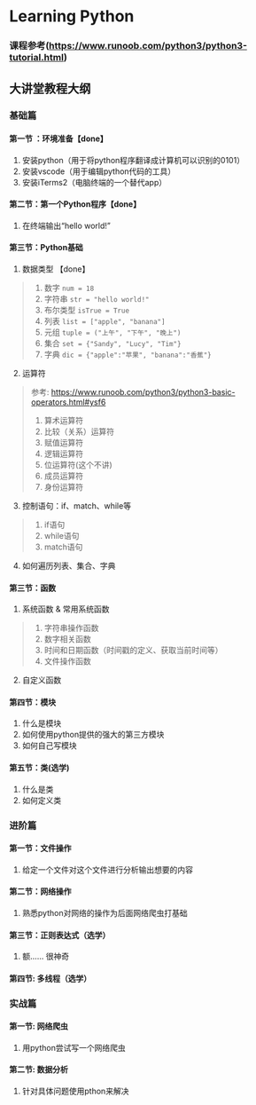 # Learning Python

### 课程参考(https://www.runoob.com/python3/python3-tutorial.html)

## 大讲堂教程大纲

### 基础篇

#### 第一节 ：环境准备【done】
1. 安装python（用于将python程序翻译成计算机可以识别的0101）
2. 安装vscode（用于编辑python代码的工具）
3. 安装iTerms2（电脑终端的一个替代app）

#### 第二节：第一个Python程序【done】
1. 在终端输出“hello world!”

#### 第三节：Python基础
1. 数据类型 【done】
> 1. 数字 `num = 18`
> 2. 字符串 `str = "hello world!"`
> 3. 布尔类型 `isTrue = True`
> 4. 列表 `list = ["apple", "banana"]`
> 5. 元组 `tuple = ("上午", "下午", "晚上")`
> 6. 集合 `set = {"Sandy", "Lucy", "Tim"}`
> 7. 字典 `dic = {"apple":"苹果", "banana":"香蕉"}`
2. 运算符
> 参考: https://www.runoob.com/python3/python3-basic-operators.html#ysf6
> 1. 算术运算符
> 2. 比较（关系）运算符
> 3. 赋值运算符
> 4. 逻辑运算符
> 5. 位运算符(这个不讲)
> 6. 成员运算符
> 7. 身份运算符 


3. 控制语句：if、match、while等
> 1. if语句
> 2. while语句
> 3. match语句

4. 如何遍历列表、集合、字典


#### 第三节：函数
1. 系统函数 & 常用系统函数 
> 1. 字符串操作函数
> 2. 数字相关函数
> 3. 时间和日期函数（时间戳的定义、获取当前时间等）
> 4. 文件操作函数

2. 自定义函数

#### 第四节：模块
1. 什么是模块
2. 如何使用python提供的强大的第三方模块
3. 如何自己写模块

#### 第五节：类(选学)
1. 什么是类
2. 如何定义类


### 进阶篇

#### 第一节：文件操作
1. 给定一个文件对这个文件进行分析输出想要的内容

#### 第二节：网络操作
1. 熟悉python对网络的操作为后面网络爬虫打基础

#### 第三节：正则表达式（选学）
1. 额…… 很神奇

#### 第四节: 多线程（选学）


### 实战篇
#### 第一节: 网络爬虫
1. 用python尝试写一个网络爬虫

#### 第二节: 数据分析
1. 针对具体问题使用pthon来解决
